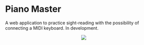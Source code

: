 # Piano Master

A web application to practice sight-reading with the possibility of connecting a MIDI keyboard. In development.

<p align="center"><img src="https://git.ujacraft.es/h02marmc/Sajero-bot/uploads/fe51dc3367cf56b2dc2af39f84ef98ed/piano_master.jpg"></p>